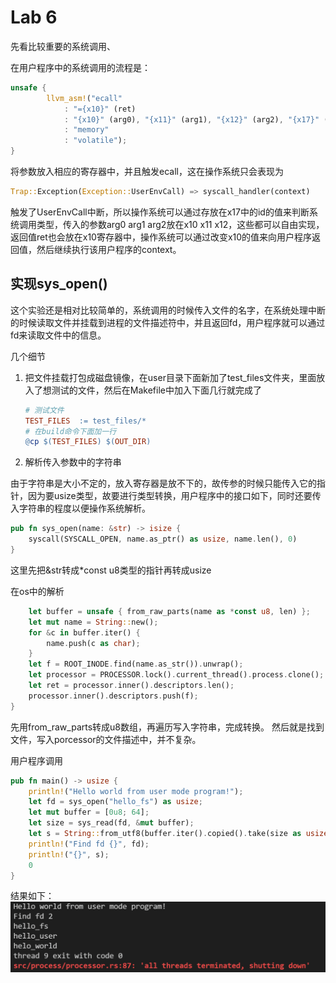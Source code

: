 # Lab 6
先看比较重要的系统调用、

在用户程序中的系统调用的流程是：
```rust
unsafe {
        llvm_asm!("ecall"
            : "={x10}" (ret)
            : "{x10}" (arg0), "{x11}" (arg1), "{x12}" (arg2), "{x17}" (id)
            : "memory"      
            : "volatile");
}
```
将参数放入相应的寄存器中，并且触发ecall，这在操作系统只会表现为
```rust
Trap::Exception(Exception::UserEnvCall) => syscall_handler(context)
```
触发了UserEnvCall中断，所以操作系统可以通过存放在x17中的id的值来判断系统调用类型，传入的参数arg0 arg1 arg2放在x10 x11 x12，这些都可以自由实现，返回值ret也会放在x10寄存器中，操作系统可以通过改变x10的值来向用户程序返回值，然后继续执行该用户程序的context。

## 实现sys_open()

这个实验还是相对比较简单的，系统调用的时候传入文件的名字，在系统处理中断的时候读取文件并挂载到进程的文件描述符中，并且返回fd，用户程序就可以通过fd来读取文件中的信息。

几个细节
1. 把文件挂载打包成磁盘镜像，在user目录下面新加了test_files文件夹，里面放入了想测试的文件，然后在Makefile中加入下面几行就完成了
    ```makefile
    # 测试文件
    TEST_FILES  := test_files/*
    # 在build命令下面加一行
    @cp $(TEST_FILES) $(OUT_DIR)
    ```
2. 解析传入参数中的字符串

由于字符串是大小不定的，放入寄存器是放不下的，故传参的时候只能传入它的指针，因为要usize类型，故要进行类型转换，用户程序中的接口如下，同时还要传入字符串的程度以便操作系统解析。
```rust
pub fn sys_open(name: &str) -> isize {
    syscall(SYSCALL_OPEN, name.as_ptr() as usize, name.len(), 0)
}
```
这里先把&str转成*const u8类型的指针再转成usize

在os中的解析
```rust
    let buffer = unsafe { from_raw_parts(name as *const u8, len) };
    let mut name = String::new();
    for &c in buffer.iter() {
        name.push(c as char);
    }
    let f = ROOT_INODE.find(name.as_str()).unwrap();
    let processor = PROCESSOR.lock().current_thread().process.clone();
    let ret = processor.inner().descriptors.len();
    processor.inner().descriptors.push(f);
}
```
先用from_raw_parts转成u8数组，再遍历写入字符串，完成转换。
然后就是找到文件，写入porcessor的文件描述中，并不复杂。

用户程序调用
```rust
pub fn main() -> usize {
    println!("Hello world from user mode program!");
    let fd = sys_open("hello_fs") as usize;
    let mut buffer = [0u8; 64];
    let size = sys_read(fd, &mut buffer);
    let s = String::from_utf8(buffer.iter().copied().take(size as usize).collect()).unwrap();
    println!("Find fd {}", fd);
    println!("{}", s);
    0
}
```
结果如下：
![](sys_open.png)


